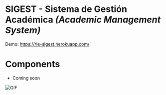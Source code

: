# SIGEST - Sistema de Gestión Académica _(Academic Management System)_

Demo: https://rle-sigest.herokuapp.com/

# Components
* Coming soon

![GIF](https://i.pinimg.com/originals/0f/91/c7/0f91c71883ecac587356efc89dc87660.gif)
